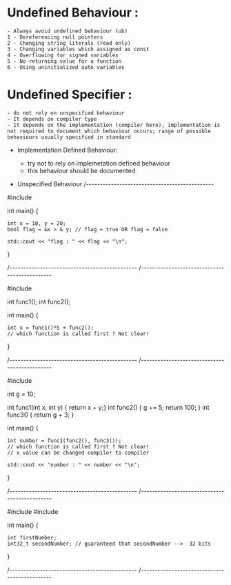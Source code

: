 # Undefined Behaviour :
	- Always avoid undefined behaviour (ub)
	1 - Dereferencing null pointers
	2 - Changing string literals (read only)
	3 - Changing variables which assigned as const
	4 - Overflowing for signed variables
	5 - No returning value for a function
	6 - Using uninitialized auto variables 

# Undefined Specifier :
	- do not rely on unspecified behaviour
	- It depends on compiler type
	- It depends on the implementation (compiler here), implementation is not required to document which behaviour occurs; range of possible behaviours usually specified in standard
  
* Implementation Defined Behaviour: 
	- try not to rely on implemetation defined behaviour
	- this behaviour should be documented

* Unspecified Behaviour
/----------------------------------------------

#include <iostream>

int main() {

	int x = 10, y = 20;
	bool flag = &x > & y; // flag = true OR flag = false

	std::cout << "flag : " << flag << "\n";
}

/----------------------------------------------
/----------------------------------------------

#include <iostream>

int func1();
int func2();

int main() {

	int x = func1()*5 + func2();
	// which function is called first ? Not clear!
}

/----------------------------------------------
/----------------------------------------------

#include <iostream>

int g = 10;

int func1(int x, int y) { return x + y;}
int func2() {
	g += 5;
	return 100;
}
int func3() { return g + 3; }

int main() {

	int number = func1(func2(), func3());
	// which function is called first ? Not clear!
	// x value can be changed compiler to compiler

	std::cout << "number : " << number << "\n";
}

/----------------------------------------------
/----------------------------------------------

#include <iostream>
#include <cstdint>

int main() {

	int firstNumber;
	int32_t secondNumber; // guaranteed that secondNumber -->  32 bits 
}

/----------------------------------------------
/----------------------------------------------
